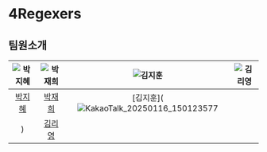# 4Regexers

## 팀원소개
| ![박지혜](https://avatars.githubusercontent.com/u/153366521?v=4) | ![박재희]() | ![김지훈]()| ![김리영](https://avatars.githubusercontent.com/u/193798531?v=4) |
|:--------------------:|:--------------------:|:--------------------:|:--------------------:|
| [박지혜](https://github.com/parkjhhh) | [박재희]() | [김지훈](![KakaoTalk_20250116_150123577](https://github.com/user-attachments/assets/1860ada4-5a8f-407a-9a01-dcaeedbdcbc3)
) | [김리영](https://github.com/riyeong0916) |
<br/>
